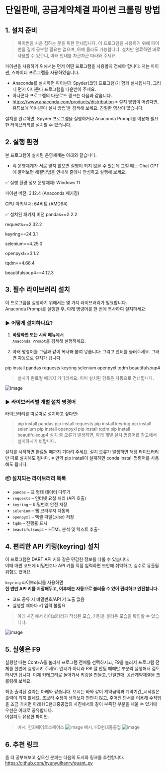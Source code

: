 # 단일판매, 공급계약체결 파이썬 크롤링 방법

## 1. 설치 준비

> 파이썬을 처음 접하는 분을 위한 안내입니다. 이 프로그램을 사용하기 위해 파이썬을 깊게 공부할 필요는 없으며, 아예 몰라도 가능합니다. 설치만 완료하면 바로 사용할 수 있으니, 아래 안내를 차근차근 따라와 주세요.   

파이썬을 사용하기 위해서는 먼저 어떤 프로그램을 사용할지 정해야 합니다: 저는 파이썬, 스파이더 프로그램을 사용하였습니다. 

- Anaconda를 설치하면 파이썬과 Spyder(코딩 프로그램)가 함께 설치됩니다. 그러니 먼저 아나콘다 프로그램을 다운받아 주세요.
- 아나콘다 프로그램의 다운로드 링크는 다음과 같습니다.
- https://www.anaconda.com/products/distribution
※ 설치 방법이 어렵다면, 유튜브에 '아나콘다 설치 방법'을 검색해 보세요. 친절한 영상이 많습니다.

설치를 완료하면, Spyder 프로그램을 실행하거나 Anaconda Prompt를 이용해 필요한 라이브러리를 설치할 수 있습니다.


## 2. 실행 환경

본 프로그램이 설치된 운영체계는 아래와 같습니다.
- 혹 운영체계가 서로 맞지 않으면 실행이 되지 않을 수 있는데 그럴 때는 Chat GPT에 물어보면 해결방법을 안내해 줄테니 안심하고 실행해 보세요.

✅ 실행 환경 정보
운영체제: Windows 11

파이썬 버전: 3.12.4 (Anaconda 패키징)

CPU 아키텍처: 64비트 (AMD64)

✅ 설치된 패키지 버전
pandas==2.2.2

requests==2.32.2

keyring==24.3.1

selenium==4.25.0

openpyxl==3.1.2

tqdm==4.66.4

beautifulsoup4==4.12.3


## 3. 필수 라이브러리 설치

이 프로그램을 실행하기 위해서는 몇 가지 라이브러리가 필요합니다.  
Anaconda Prompt를 실행한 후, 아래 명령어를 한 번에 복사하여 설치하세요:

### ▶ 어떻게 설치하나요?

1. **바탕화면 또는 시작 메뉴**에서  
   `Anaconda Prompt`를 검색해 실행하세요.

2. 아래 명령어를 그림과 같이 복사해 붙여 넣습니다: 그리고 엔터를 눌러주세요. 그러면 자동으로 설치가 됩니다.  

pip install pandas requests keyring selenium openpyxl tqdm beautifulsoup4 
>
> 설치가 완료될 때까지 기다리세요.
이미 설치된 항목은 자동으로 건너뜁니다.
>
![image](https://github.com/user-attachments/assets/d43c0718-c7c1-4079-8976-139acd822ef7)

### ▶ 라이브러리별 개별 설치 명령어

라이브러리를 따로따로 설치하고 싶다면:
> pip install pandas
> pip install requests
> pip install keyring
> pip install selenium
> pip install openpyxl
> pip install tqdm
> pip install beautifulsoup4
> 설치 중 오류가 발생하면, 아래 개별 설치 명령어를 참고해서 설치하시기 바랍니다.

설치를 시작하면 완료될 때까지 기다려 주세요. 
설치 오류가 발생하면 해당 라이브러리만 따로 설치해도 됩니다.
※ 만약 pip install이 실패하면 conda install 명령어를 사용해도 됩니다.

### 📦 설치되는 라이브러리 목록

- `pandas` – 표 형태 데이터 다루기
- `requests` – 인터넷 요청 처리 (API 호출)
- `keyring` – 비밀번호 안전 저장
- `selenium` – 웹 브라우저 자동화
- `openpyxl` – 엑셀 파일(.xlsx) 저장
- `tqdm` – 진행률 표시
- `beautifulsoup4` – HTML 분석 및 텍스트 추출- 

## 4. 편리한 API 키링(keyring) 설치

이 프로그램은 DART API 키와 같은 민감한 정보를 다룰 수 있습니다:  
이때 매번 코드에 비밀번호나 API 키를 직접 입력하면 보안에 취약하고, 실수로 유출될 위험도 있어요.

`keyring` 라이브러리를 사용하면  
**한 번만 API 키를 저장해두고, 이후에는 자동으로 불러올 수 있어 편리하고 안전합니다.**

- 코드 공유 시 비밀번호/API 키 노출 없음
- 실행할 때마다 키 입력 불필요

> 아래 사진에서 라이브러리가 작성된 모습, 키링을 불러온 모습을 확인할 수 있습니다. 

![image](https://github.com/user-attachments/assets/9681d4dc-96a5-4eb3-8baf-3bad1ca1aa01)

## 5. 실행은 F9
실행할 때는 Cont+A를 눌러서 프로그램 전체를 선택하시고, F9을 눌러서 프로그램 전체를 한번에 실행시켜 주세요. 엔터가 아니라 F9! 
잘 안될 때에만 부분씩 실행해서 검토하시면 됩니다. 이제 카테고리로 돌아가서 키링을 만들고, 단일판매, 공급계약체결을 크롤링해 보세요. 


최종 출력된 결과는 아래와 같습니다. 보시는 바와 같이 계약금액과 계약기간_시작일은 출력이 되지 않네요. 초보라 수정이 생각보다 만만치 않고, 주어진 단서를 이용해 수작업을 조금 거치면 아래 HD현대중공업의 사진에서와 같이 부족한 부분을 채울 수 있기에 우선은 이대로 공유합니다.   
어설퍼도 유용한 파이썬.  
> 예시, 한화에어로스페이스
![image](https://github.com/user-attachments/assets/4751cb82-9c6a-4df7-8d4f-bd5239b47c46)
> 예시, HD현대중공업
![image](https://github.com/user-attachments/assets/5888e35c-9da0-43cc-b6cd-39d432312030)

## 6. 추천 링크 
좀 더 공부해보고 싶으신 분께는 다음의 도서와 링크를 추천합니다. 
https://github.com/hyunyulhenry/quant_py





